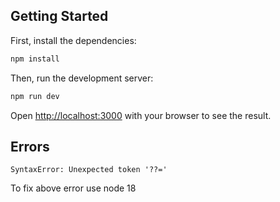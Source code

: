 ## Getting Started

First, install the dependencies:

```bash
npm install
```

Then, run the development server:

```bash
npm run dev
```

Open [http://localhost:3000](http://localhost:3000) with your browser to see the result.

## Errors
```
SyntaxError: Unexpected token '??='
```
To fix above error use node 18

